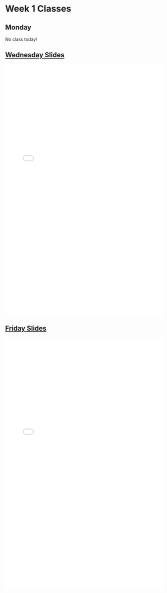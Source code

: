 # Week 1 Classes

## Monday

No class today!

## [Wednesday Slides](https://github.com/ubco-cmps/phys111_course/raw/main/files/Class01A.pdf)

<iframe src="../../Class01A.pdf" width="100%" height="800px" frameBorder="0"> </iframe>

## [Friday Slides](https://github.com/ubco-cmps/phys111_course/raw/main/files/Class01B.pdf)

<iframe src="../../Class01B.pdf" width="100%" height="800px" frameBorder="0"> </iframe>

